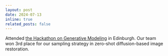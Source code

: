 ```yaml
---
layout: post
date: 2024-07-13
inline: true
related_posts: false
---
```


Attended <a href="https://www.maths.ed.ac.uk/school-of-mathematics/knowledge-exchange/knowledge-exchange-events/hackathon-workshop-on-generative-modeling">the Hackathon on Generative Modeling</a> in Edinburgh. Our team won 3rd place for our sampling strategy in zero-shot diffusion-based image restoration.

